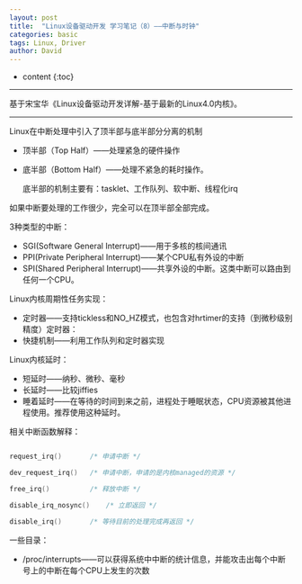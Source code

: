 ```yaml
---
layout: post
title:  "Linux设备驱动开发 学习笔记（8）——中断与时钟"
categories: basic
tags: Linux, Driver
author: David
---
```


* content
{:toc}

---
基于宋宝华《Linux设备驱动开发详解-基于最新的Linux4.0内核》。

---

Linux在中断处理中引入了顶半部与底半部分分离的机制

* 顶半部（Top Half）——处理紧急的硬件操作
* 底半部（Bottom Half）——处理不紧急的耗时操作。

  底半部的机制主要有：tasklet、工作队列、软中断、线程化irq

如果中断要处理的工作很少，完全可以在顶半部全部完成。

3种类型的中断：

* SGI(Software General Interrupt)——用于多核的核间通讯
* PPI(Private Peripheral Interrupt)——某个CPU私有外设的中断
* SPI(Shared Peripheral Interrupt)——共享外设的中断。这类中断可以路由到任何一个CPU。

Linux内核周期性任务实现：

* 定时器——支持tickless和NO_HZ模式，也包含对hrtimer的支持（到微秒级别精度）定时器：
* 快捷机制——利用工作队列和定时器实现

Linux内核延时：

* 短延时——纳秒、微秒、毫秒
* 长延时——比较jiffies
* 睡着延时——在等待的时间到来之前，进程处于睡眠状态，CPU资源被其他进程使用。推荐使用这种延时。

相关中断函数解释：
```c

request_irq()		/* 申请中断 */

dev_request_irq()	/* 申请中断，申请的是内核managed的资源 */

free_irq()			/* 释放中断 */

disable_irq_nosync()	/* 立即返回 */

disable_irq()		/* 等待目前的处理完成再返回 */


```


一些目录：

* /proc/interrupts——可以获得系统中中断的统计信息，并能攻击出每个中断号上的中断在每个CPU上发生的次数

